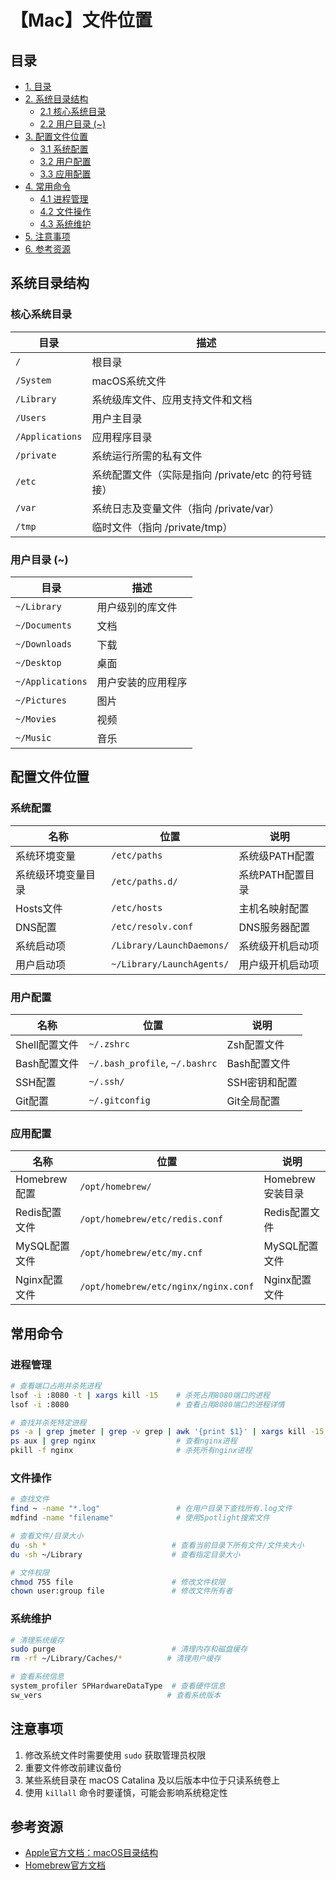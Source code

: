 # 【Mac】文件位置

## 目录
- [1. 目录](#目录)
- [2. 系统目录结构](#系统目录结构)
    - [2.1 核心系统目录](#核心系统目录)
    - [2.2 用户目录 (~)](#用户目录)
- [3. 配置文件位置](#配置文件位置)
    - [3.1 系统配置](#系统配置)
    - [3.2 用户配置](#用户配置)
    - [3.3 应用配置](#应用配置)
- [4. 常用命令](#常用命令)
    - [4.1 进程管理](#进程管理)
    - [4.2 文件操作](#文件操作)
    - [4.3 系统维护](#系统维护)
- [5. 注意事项](#注意事项)
- [6. 参考资源](#参考资源)



## 系统目录结构

### 核心系统目录

| 目录           | 描述                                    |
|--------------|---------------------------------------|
| `/`          | 根目录                                   |
| `/System`    | macOS系统文件                             |
| `/Library`   | 系统级库文件、应用支持文件和文档                      |
| `/Users`     | 用户主目录                                 |
| `/Applications` | 应用程序目录                               |
| `/private`   | 系统运行所需的私有文件                           |
| `/etc`       | 系统配置文件（实际是指向 /private/etc 的符号链接）      |
| `/var`       | 系统日志及变量文件（指向 /private/var）            |
| `/tmp`       | 临时文件（指向 /private/tmp）                 |

### 用户目录 (~)

| 目录               | 描述                              |
|------------------|----------------------------------|
| `~/Library`      | 用户级别的库文件                        |
| `~/Documents`    | 文档                              |
| `~/Downloads`    | 下载                              |
| `~/Desktop`      | 桌面                              |
| `~/Applications` | 用户安装的应用程序                       |
| `~/Pictures`     | 图片                              |
| `~/Movies`       | 视频                              |
| `~/Music`        | 音乐                              |

## 配置文件位置

### 系统配置

| 名称                    | 位置                                          | 说明                    |
|-----------------------|---------------------------------------------|------------------------|
| 系统环境变量              | `/etc/paths`                                | 系统级PATH配置            |
| 系统级环境变量目录          | `/etc/paths.d/`                             | 系统PATH配置目录           |
| Hosts文件              | `/etc/hosts`                                | 主机名映射配置              |
| DNS配置                | `/etc/resolv.conf`                          | DNS服务器配置             |
| 系统启动项               | `/Library/LaunchDaemons/`                   | 系统级开机启动项            |
| 用户启动项               | `~/Library/LaunchAgents/`                   | 用户级开机启动项            |

### 用户配置

| 名称                    | 位置                                          | 说明                    |
|-----------------------|---------------------------------------------|------------------------|
| Shell配置文件            | `~/.zshrc`                                  | Zsh配置文件              |
| Bash配置文件             | `~/.bash_profile`, `~/.bashrc`              | Bash配置文件             |
| SSH配置                | `~/.ssh/`                                   | SSH密钥和配置             |
| Git配置                | `~/.gitconfig`                              | Git全局配置              |

### 应用配置

| 名称                    | 位置                                          | 说明                    |
|-----------------------|---------------------------------------------|------------------------|
| Homebrew配置           | `/opt/homebrew/`                            | Homebrew安装目录         |
| Redis配置文件            | `/opt/homebrew/etc/redis.conf`              | Redis配置文件            |
| MySQL配置文件            | `/opt/homebrew/etc/my.cnf`                  | MySQL配置文件            |
| Nginx配置文件            | `/opt/homebrew/etc/nginx/nginx.conf`        | Nginx配置文件            |

## 常用命令

### 进程管理

```bash
# 查看端口占用并杀死进程
lsof -i :8080 -t | xargs kill -15    # 杀死占用8080端口的进程
lsof -i :8080                        # 查看占用8080端口的进程详情

# 查找并杀死特定进程
ps -a | grep jmeter | grep -v grep | awk '{print $1}' | xargs kill -15    # 杀死jmeter进程
ps aux | grep nginx                  # 查看nginx进程
pkill -f nginx                       # 杀死所有nginx进程
```

### 文件操作

```bash
# 查找文件
find ~ -name "*.log"                 # 在用户目录下查找所有.log文件
mdfind -name "filename"              # 使用Spotlight搜索文件

# 查看文件/目录大小
du -sh *                            # 查看当前目录下所有文件/文件夹大小
du -sh ~/Library                    # 查看指定目录大小

# 文件权限
chmod 755 file                      # 修改文件权限
chown user:group file               # 修改文件所有者
```

### 系统维护

```bash
# 清理系统缓存
sudo purge                          # 清理内存和磁盘缓存
rm -rf ~/Library/Caches/*          # 清理用户缓存

# 查看系统信息
system_profiler SPHardwareDataType  # 查看硬件信息
sw_vers                            # 查看系统版本
```

## 注意事项

1. 修改系统文件时需要使用 `sudo` 获取管理员权限
2. 重要文件修改前建议备份
3. 某些系统目录在 macOS Catalina 及以后版本中位于只读系统卷上
4. 使用 `killall` 命令时要谨慎，可能会影响系统稳定性

## 参考资源

- [Apple官方文档：macOS目录结构](https://developer.apple.com/library/archive/documentation/FileManagement/Conceptual/FileSystemProgrammingGuide/FileSystemOverview/FileSystemOverview.html)
- [Homebrew官方文档](https://docs.brew.sh/)
